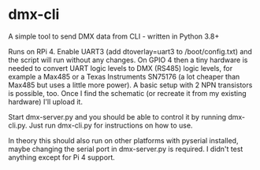 # dmx-cli
A simple tool to send DMX data from CLI - written in Python 3.8+

Runs on RPi 4. Enable UART3 (add dtoverlay=uart3 to /boot/config.txt) and the script will run without any changes.
On GPIO 4 then a tiny hardware is needed to convert UART logic levels to DMX (RS485) logic levels, for example a Max485 or a Texas Instruments SN75176 (a lot cheaper than Max485 but uses a little more power). A basic setup with 2 NPN transistors is possible, too. Once I find the schematic (or recreate it from my existing hardware) I'll upload it.

Start dmx-server.py and you should be able to control it by running dmx-cli.py. Just run dmx-cli.py for instructions on how to use.


In theory this should also run on other platforms with pyserial installed, maybe changing the serial port in dmx-server.py is required. I didn't test anything except for Pi 4 support.
